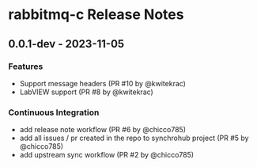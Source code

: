# rabbitmq-c Release Notes

## 0.0.1-dev - 2023-11-05

### Features

- Support message headers (PR #10 by @kwitekrac)
- LabVIEW support (PR #8 by @kwitekrac)

### Continuous Integration

- add release note workflow (PR #6 by @chicco785)
- add all issues / pr created in the repo to synchrohub project (PR #5 by
  @chicco785)
- add upstream sync workflow (PR #2 by @chicco785)
